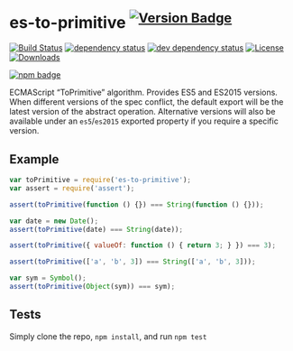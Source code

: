 # es-to-primitive <sup>[![Version Badge][npm-version-svg]][package-url]</sup>

[![Build Status][travis-svg]][travis-url]
[![dependency status][deps-svg]][deps-url]
[![dev dependency status][dev-deps-svg]][dev-deps-url]
[![License][license-image]][license-url]
[![Downloads][downloads-image]][downloads-url]

[![npm badge][npm-badge-png]][package-url]

ECMAScript “ToPrimitive” algorithm. Provides ES5 and ES2015 versions. When different versions of the spec conflict, the default export will be the
latest version of the abstract operation. Alternative versions will also be available under an `es5`/`es2015` exported property if you require a
specific version.

## Example

```js
var toPrimitive = require('es-to-primitive');
var assert = require('assert');

assert(toPrimitive(function () {}) === String(function () {}));

var date = new Date();
assert(toPrimitive(date) === String(date));

assert(toPrimitive({ valueOf: function () { return 3; } }) === 3);

assert(toPrimitive(['a', 'b', 3]) === String(['a', 'b', 3]));

var sym = Symbol();
assert(toPrimitive(Object(sym)) === sym);
```

## Tests

Simply clone the repo, `npm install`, and run `npm test`

[package-url]: https://npmjs.org/package/es-to-primitive

[npm-version-svg]: http://versionbadg.es/ljharb/es-to-primitive.svg

[travis-svg]: https://travis-ci.org/ljharb/es-to-primitive.svg

[travis-url]: https://travis-ci.org/ljharb/es-to-primitive

[deps-svg]: https://david-dm.org/ljharb/es-to-primitive.svg

[deps-url]: https://david-dm.org/ljharb/es-to-primitive

[dev-deps-svg]: https://david-dm.org/ljharb/es-to-primitive/dev-status.svg

[dev-deps-url]: https://david-dm.org/ljharb/es-to-primitive#info=devDependencies

[testling-svg]: https://ci.testling.com/ljharb/es-to-primitive.png

[testling-url]: https://ci.testling.com/ljharb/es-to-primitive

[npm-badge-png]: https://nodei.co/npm/es-to-primitive.png?downloads=true&stars=true

[license-image]: http://img.shields.io/npm/l/es-to-primitive.svg

[license-url]: LICENSE

[downloads-image]: http://img.shields.io/npm/dm/es-to-primitive.svg

[downloads-url]: http://npm-stat.com/charts.html?package=es-to-primitive

